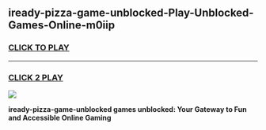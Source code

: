 
## iready-pizza-game-unblocked-Play-Unblocked-Games-Online-m0iip
<h3>
<a href="https://premium76.site?title=iready-pizza-game-unblocked&ref=25A">CLICK TO PLAY</a></h3>
<hr>

<h3>
<a href="https://premium76.site?title=iready-pizza-game-unblocked&ref=25A">CLICK 2 PLAY</a>
  
</h3>

<a href="https://premium76.site?title=iready-pizza-game-unblocked&ref=25A"><img src="https://clearcache.store/games.png"></a>


**iready-pizza-game-unblocked games unblocked: Your Gateway to Fun and Accessible Online Gaming**
